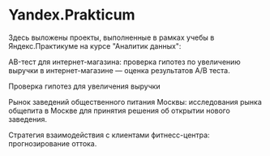 # Yandex.Prakticum
Здесь выложены проекты, выполненные в рамках учебы в Яндекс.Практикуме на курсе "Аналитик данных":

AB-тест для интернет-магазина: проверка гипотез по увеличению выручки в интернет-магазине — оценка результатов A/B теста.

Проверка гипотез для увеличения выручки

Рынок заведений общественного питания Москвы: исследования рынка общепита в Москве для принятия решения об открытии нового заведения.

Стратегия взаимодействия с клиентами фитнесс-центра: прогнозирование оттока.

